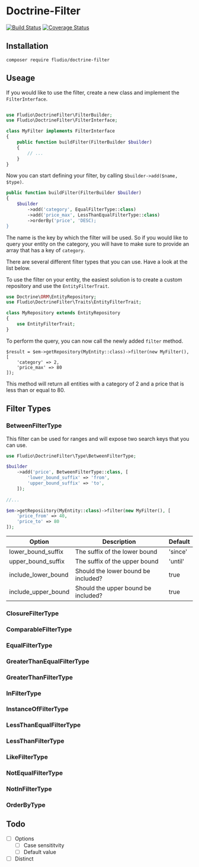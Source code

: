 # Doctrine-Filter

[![Build Status](https://travis-ci.org/fludio/doctrine-filter.svg?branch=master)](https://travis-ci.org/fludio/doctrine-filter)
[![Coverage Status](https://coveralls.io/repos/github/fludio/doctrine-filter/badge.svg?branch=master)](https://coveralls.io/github/fludio/doctrine-filter?branch=master)

## Installation

```
composer require fludio/doctrine-filter
```

## Useage

If you would like to use the filter, create a new class and implement the `FilterInterface`.

``` php

use Fludio\DoctrineFilter\FilterBuilder;
use Fludio\DoctrineFilter\FilterInterface;

class MyFilter implements FilterInterface
{
    public function buildFilter(FilterBuilder $builder)
    {
        // ...
    }
}
```

Now you can start defining your filter, by calling `$builder->add($name, $type)`.

``` php
public function buildFilter(FilterBuilder $builder)
{
    $builder
        ->add('category', EqualFilterType::class)
        ->add('price_max', LessThanEqualFilterType::class)
        ->orderBy('price', 'DESC);
}
```

The name is the key by which the filter will be used. So if you would like to query your entity on the category, you will have to make sure to provide an array that has a key of `category`.

There are several different filter types that you can use. Have a look at the list below.

To use the filter on your entity, the easiest solution is to create a custom repository and use the `EntityFilterTrait`.

``` php
use Doctrine\ORM\EntityRepository;
use Fludio\DoctrineFilter\Traits\EntityFilterTrait;

class MyRepository extends EntityRepository
{
    use EntityFilterTrait;
}
```

To perform the query, you can now call the newly added `filter` method.

```
$result = $em->getRepository(MyEntity::class)->filter(new MyFilter(), [
	'category' => 2,
	'price_max' => 80
]);
```

This method will return all entities with a category of 2 and a price that is less than or equal to 80.

## Filter Types

### BetweenFilterType

This filter can be used for ranges and will expose two search keys that you can use.

``` php
use Fludio\DoctrineFilter\Type\BetweenFilterType;

$builder
	->add('price', BetweenFilterType::class, [
		'lower_bound_suffix' => 'from',
		'upper_bound_suffix' => 'to',
	]);
	
//...

$em->getReposiitory(MyEntity::class)->filter(new MyFilter(), [
	'price_from' => 40,
	'price_to' => 80
]); 
```

| Option                | Description                         | Default  |
| --------------------- | ----------------------------------- | -------- |
| lower_bound_suffix    | The suffix of the lower bound       | 'since'  |
| upper_bound_suffix    | The suffix of the upper bound       | 'until'  |
| include_lower_bound   | Should the lower bound be included? | true     |
| include_upper_bound   | Should the upper bound be included? | true     |


### ClosureFilterType

### ComparableFilterType

### EqualFilterType

### GreaterThanEqualFilterType

### GreaterThanFilterType

### InFilterType

### InstanceOfFilterType

### LessThanEqualFilterType

### LessThanFilterType

### LikeFilterType

### NotEqualFilterType

### NotInFilterType

### OrderByType

## Todo

- [ ] Options
  - [ ] Case sensititvity
  - [ ] Default value
- [ ] Distinct

